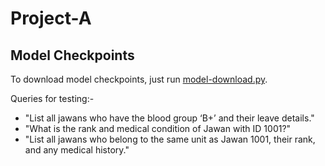 # Project-A

## Model Checkpoints
To download model checkpoints, just run [model-download.py](https://github.com/Aaditya019Jain/Project-A/blob/main/model-download.py).


Queries for testing:-
<ul>
<li>"List all jawans who have the blood group ‘B+’ and their leave details."</li>
<li>"What is the rank and medical condition of Jawan with ID 1001?"</li>
<li>"List all jawans who belong to the same unit as Jawan 1001, their rank, and any medical history."</li>
</ul>
